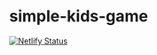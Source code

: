 # simple-kids-game

[![Netlify Status](https://api.netlify.com/api/v1/badges/a42a5b44-a394-4399-90b0-b0f01952548e/deploy-status)](https://app.netlify.com/sites/relaxed-shirley-f5d694/deploys)

